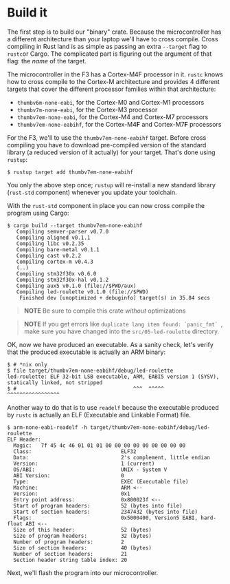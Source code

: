 # Build it

The first step is to build our "binary" crate. Because the microcontroller has a different
architecture than your laptop we'll have to cross compile. Cross compiling in Rust land is as simple
as passing an extra `--target` flag to `rustc`or Cargo. The complicated part is figuring out the
argument of that flag: the *name* of the target.

The microcontroller in the F3 has a Cortex-M4F processor in it. `rustc` knows how to cross compile
to the Cortex-M architecture and provides 4 different targets that cover the different processor
families within that architecture:

- `thumbv6m-none-eabi`, for the Cortex-M0 and Cortex-M1 processors
- `thumbv7m-none-eabi`, for the Cortex-M3 processor
- `thumbv7em-none-eabi`, for the Cortex-M4 and Cortex-M7 processors
- `thumbv7em-none-eabihf`, for the Cortex-M4**F** and Cortex-M7**F** processors

For the F3, we'll to use the `thumbv7em-none-eabihf` target. Before cross compiling you have to
download pre-compiled version of the standard library (a reduced version of it actually) for your
target. That's done using `rustup`:

``` console
$ rustup target add thumbv7em-none-eabihf
```

You only the above step once; `rustup` will re-install a new standard library (`rust-std` component)
whenever you update your toolchain.

With the `rust-std` component in place you can now cross compile the program using Cargo:

``` console
$ cargo build --target thumbv7em-none-eabihf
   Compiling semver-parser v0.7.0
   Compiling aligned v0.1.1
   Compiling libc v0.2.35
   Compiling bare-metal v0.1.1
   Compiling cast v0.2.2
   Compiling cortex-m v0.4.3
   (..)
   Compiling stm32f30x v0.6.0
   Compiling stm32f30x-hal v0.1.2
   Compiling aux5 v0.1.0 (file://$PWD/aux)
   Compiling led-roulette v0.1.0 (file://$PWD)
    Finished dev [unoptimized + debuginfo] target(s) in 35.84 secs
```

> **NOTE** Be sure to compile this crate *without* optimizations

> **NOTE** If you get errors like ``duplicate lang item found: `panic_fmt` ``, make sure you have changed into the `src/05-led-roulette` directory.

OK, now we have produced an executable. As a sanity check, let's verify that the produced executable
is actually an ARM binary:

``` console
$ # *nix only
$ file target/thumbv7em-none-eabihf/debug/led-roulette
led-roulette: ELF 32-bit LSB executable, ARM, EABI5 version 1 (SYSV), statically linked, not stripped
$ #                                      ^^^  ^^^^^                   ^^^^^^^^^^^^^^^^^
```

Another way to do that is to use `readelf` because the executable produced by `rustc` is actually an
ELF (Executable and Linkable Format) file.

``` console
$ arm-none-eabi-readelf -h target/thumbv7em-none-eabihf/debug/led-roulette
ELF Header:
  Magic:   7f 45 4c 46 01 01 01 00 00 00 00 00 00 00 00 00
  Class:                             ELF32
  Data:                              2's complement, little endian
  Version:                           1 (current)
  OS/ABI:                            UNIX - System V
  ABI Version:                       0
  Type:                              EXEC (Executable file)
  Machine:                           ARM <--
  Version:                           0x1
  Entry point address:               0x800023f <--
  Start of program headers:          52 (bytes into file)
  Start of section headers:          2347432 (bytes into file)
  Flags:                             0x5000400, Version5 EABI, hard-float ABI <--
  Size of this header:               52 (bytes)
  Size of program headers:           32 (bytes)
  Number of program headers:         2
  Size of section headers:           40 (bytes)
  Number of section headers:         21
  Section header string table index: 20
```

Next, we'll flash the program into our microcontroller.
